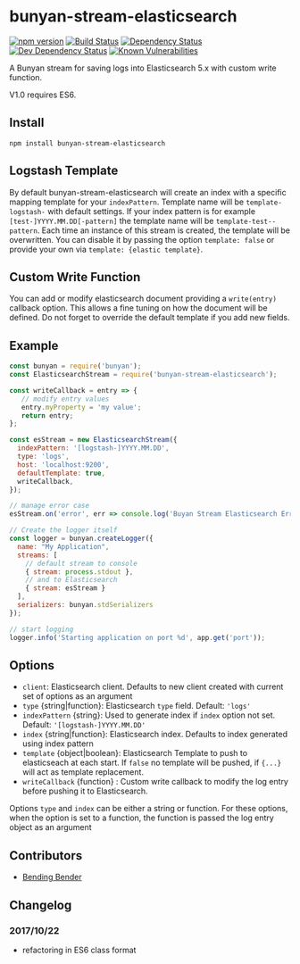 bunyan-stream-elasticsearch
===========================

[![npm version](https://badge.fury.io/js/bunyan-stream-elasticsearch.svg)](https://badge.fury.io/js/bunyan-stream-elasticsearch)
[![Build Status](https://travis-ci.org/bloublou2014/bunyan-stream-elasticsearch.svg)](https://travis-ci.org/bloublou2014/bunyan-stream-elasticsearch)
[![Dependency Status](https://david-dm.org/bloublou2014/bunyan-stream-elasticsearch.svg)](https://david-dm.org/bloublou2014/bunyan-stream-elasticsearch)
[![Dev Dependency Status](https://david-dm.org/bloublou2014/bunyan-stream-elasticsearch/dev-status.svg)](https://david-dm.org/bloublou2014/bunyan-stream-elasticsearch?type=dev)
[![Known Vulnerabilities](https://snyk.io/test/github/bloublou2014/bunyan-stream-elasticsearch/badge.svg)](https://snyk.io/test/github/bloublou2014/bunyan-stream-elasticsearch)

A Bunyan stream for saving logs into Elasticsearch 5.x with custom write function.

V1.0 requires ES6.

## Install

```
npm install bunyan-stream-elasticsearch
```

## Logstash Template

By default bunyan-stream-elasticsearch will create an index with a specific mapping template for your `indexPattern`. Template name will be `template-logstash-` with default settings.
If your index pattern is for example `[test-]YYYY.MM.DD[-pattern]` the template name will be `template-test--pattern`. Each time an instance of this stream is created, the template will be overwritten.
You can disable it by passing the option `template: false` or provide your own via `template: {elastic template}`.

## Custom Write Function

You can add or modify elasticsearch document providing a `write(entry)` callback option.
This allows a fine tuning on how the document will be defined. Do not forget to override the default template if you add new fields.

## Example

```js
const bunyan = require('bunyan');
const ElasticsearchStream = require('bunyan-stream-elasticsearch');

const writeCallback = entry => {
   // modify entry values
   entry.myProperty = 'my value';
   return entry;
};

const esStream = new ElasticsearchStream({
  indexPattern: '[logstash-]YYYY.MM.DD',
  type: 'logs',
  host: 'localhost:9200',
  defaultTemplate: true,
  writeCallback,
});

// manage error case
esStream.on('error', err => console.log('Buyan Stream Elasticsearch Error:', err.stack));

// Create the logger itself
const logger = bunyan.createLogger({
  name: "My Application",
  streams: [
    // default stream to console
    { stream: process.stdout },
    // and to Elasticsearch
    { stream: esStream }
  ],
  serializers: bunyan.stdSerializers
});

// start logging
logger.info('Starting application on port %d', app.get('port'));
```

## Options

* `client`: Elasticsearch client. Defaults to new client created with current set of options as an argument
* `type` {string|function}: Elasticsearch `type` field. Default: `'logs'`
* `indexPattern` {string}: Used to generate index if `index` option not set. Default: `'[logstash-]YYYY.MM.DD'`
* `index` {string|function}: Elasticsearch index. Defaults to index generated using index pattern
* `template` {object|boolean}: Elasticsearch Template to push to elasticseach at each start. If `false` no template will be pushed, if `{...}` will act as template replacement.
* `writeCallback` {function} : Custom write callback to modify the log entry before pushing it to Elasticsearch. 

Options `type` and `index` can be either a string or function. For these options, when the option is set to a function, the function is passed the log entry object as an argument

## Contributors

- [Bending Bender](https://github.com/BendingBender)

## Changelog

### 2017/10/22

- refactoring in ES6 class format

